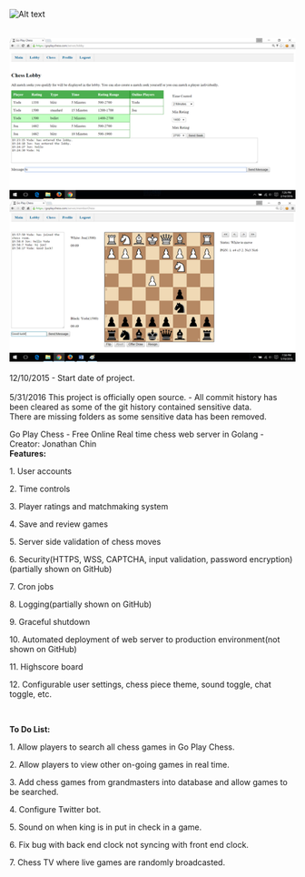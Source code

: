 ![Alt text](https://travis-ci.org/jonpchin/GoChess.svg?branch=master "Travis CI Go Play Chess Image")
<br><br>
<br>
![Alt text](/img/screenshots/lobbyresize.png?raw=true "Chess Lobby")
<br>
![Alt text](/img/screenshots/gameResize.png?raw=true "Chess Room")
<br><br>
12/10/2015 - Start date of project.<br><br>
5/31/2016 This project is officially open source. - All commit history has been cleared as some of the git history contained sensitive data. 
<br>
There are missing folders as some sensitive data has been removed.
<br>

Go Play Chess - Free Online Real time chess web server in Golang - Creator: Jonathan Chin
<br><b>Features:</b><br>
<p>1. User accounts</p>
<p>2. Time controls</p>
<p>3. Player ratings and matchmaking system </p>
<p>4. Save and review games</p>
<p>5. Server side validation of chess moves</p>
<p>6. Security(HTTPS, WSS, CAPTCHA, input validation, password encryption)(partially shown on GitHub)</p>
<p>7. Cron jobs</p>
<p>8. Logging(partially shown on GitHub)</p>
<p>9. Graceful shutdown</p>
<p>10.  Automated deployment of web server to production environment(not shown on GitHub)</p>
<p>11. Highscore board</p>
<p>12. Configurable user settings, chess piece theme, sound toggle, chat toggle, etc.</p>
<br>
<p><b>To Do List:</b></p>
<p>1. Allow players to search all chess games in Go Play Chess.</p>
<p>2. Allow players to view other on-going games in real time.</p>
<p>3. Add chess games from grandmasters into database and allow games to be searched.</p>
<p>4. Configure Twitter bot.</p>
<p>5. Sound on when king is in put in check in a game.</p>
<p>6. Fix bug with back end clock not syncing with front end clock.</p>
<p>7. Chess TV where live games are randomly broadcasted.</p>
<br>
